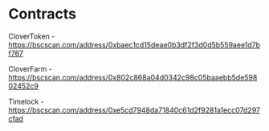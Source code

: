 # Contracts

CloverToken - https://bscscan.com/address/0xbaec1cd15deae0b3df2f3d0d5b559aee1d7bf767

CloverFarm - https://bscscan.com/address/0x802c868a04d0342c98c05baaebb5de59802452c9 

Timelock - https://bscscan.com/address/0xe5cd7948da71840c61d2f9281a1ecc07d297cfad
